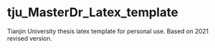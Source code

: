 # tju_MasterDr_Latex_template
 Tianjin University thesis latex template for personal use. Based on 2021 revised version.
